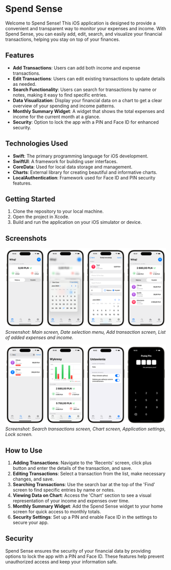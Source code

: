 # Spend Sense

Welcome to Spend Sense! This iOS application is designed to provide a convenient and transparent way to monitor your expenses and income. With Spend Sense, you can easily add, edit, search, and visualize your financial transactions, helping you stay on top of your finances.

## Features

- **Add Transactions**: Users can add both income and expense transactions.
- **Edit Transactions**: Users can edit existing transactions to update details as needed.
- **Search Functionality**: Users can search for transactions by name or notes, making it easy to find specific entries.
- **Data Visualization**: Display your financial data on a chart to get a clear overview of your spending and income patterns.
- **Monthly Summary Widget**: A widget that shows the total expenses and income for the current month at a glance.
- **Security**: Option to lock the app with a PIN and Face ID for enhanced security.

## Technologies Used

- **Swift**: The primary programming language for iOS development.
- **SwiftUI**: A framework for building user interfaces.
- **CoreData**: Used for local data storage and management.
- **Charts**: External library for creating beautiful and informative charts.
- **LocalAuthentication**: Framework used for Face ID and PIN security features.

## Getting Started

1. Clone the repository to your local machine.
2. Open the project in Xcode.
3. Build and run the application on your iOS simulator or device.

## Screenshots

![App](StatsCardView/Assets.xcassets/Readme/readmePic1.imageset/readmePic1.png)
*Screenshot: Main screen, Date selection menu, Add transaction screen, List of added expenses and income.*


![App](StatsCardView/Assets.xcassets/Readme/readmePic2.imageset/readmePic2.png)
*Screenshot: Search transactions screen, Chart screen, Application settings, Lock screen.*

## How to Use

1. **Adding Transactions**: Navigate to the 'Recents' screen, click plus button and enter the details of the transaction, and save.
2. **Editing Transactions**: Select a transaction from the list, make necessary changes, and save.
3. **Searching Transactions**: Use the search bar at the top of the 'Find' screen to find specific entries by name or notes.
4. **Viewing Data on Chart**: Access the 'Chart' section to see a visual representation of your income and expenses over time.
5. **Monthly Summary Widget**: Add the Spend Sense widget to your home screen for quick access to monthly totals.
6. **Security Settings**: Set up a PIN and enable Face ID in the settings to secure your app.

## Security

Spend Sense ensures the security of your financial data by providing options to lock the app with a PIN and Face ID. These features help prevent unauthorized access and keep your information safe.
